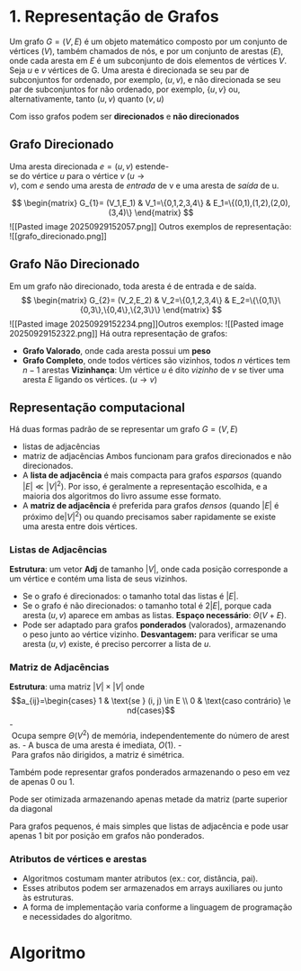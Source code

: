 # 1. Representação de Grafos

Um grafo $G=(V,E)$ é um objeto matemático composto por um conjunto de vértices ($V$), também chamados de nós, e por um conjunto de arestas ($E$), onde cada aresta em $E$ é um subconjunto de dois elementos de vértices $V$. 
Seja $u$ e $v$ vértices de G. Uma aresta é direcionada se seu par de subconjuntos for ordenado, por exemplo, $(u, v)$, e não direcionada se seu par de subconjuntos for não ordenado, por exemplo, $\{u, v\}$ ou, alternativamente, tanto $(u, v)$ quanto $(v, u)$

Com isso grafos podem ser **direcionados** e **não direcionados**
## Grafo Direcionado

Uma aresta direcionada $e=(u,v)$ estende-se do vértice $u$ para o vértice $v$ ($u \longrightarrow v$), com $e$ sendo uma aresta de *entrada* de v e uma aresta de *saída* de u.

$$
\begin{matrix}
G_{1}= (V_1,E_1) & V_1=\{0,1,2,3,4\} & E_1=\{(0,1),(1,2),(2,0),(3,4)\}
\end{matrix}
$$
![[Pasted image 20250929152057.png]]
Outros exemplos de representação:
![[grafo_direcionado.png]]
## Grafo Não Direcionado

Em um grafo não direcionado, toda aresta é de entrada e de saída.
$$
\begin{matrix}
G_{2}= (V_2,E_2) & V_2=\{0,1,2,3,4\} & E_2=\{\{0,1\}\{0,3\},\{0,4\},\{2,3\}\}
\end{matrix}
$$
![[Pasted image 20250929152234.png]]Outros exemplos:
![[Pasted image 20250929152322.png]]
Há outra representação de grafos:
- **Grafo Valorado**, onde cada aresta possui um **peso**
- **Grafo Completo**, onde todos vértices são vizinhos, todos $n$ vértices tem $n-1$ arestas
**Vizinhança**: Um vértice $u$ é dito *vizinho* de $v$ se tiver uma aresta $E$ ligando os vértices.
($u \longrightarrow v$)
## Representação computacional

Há duas formas padrão de se representar um grafo $G=(V,E)$
- listas de adjacências
- matriz de adjacências
Ambos funcionam para grafos direcionados e não direcionados.
- A **lista de adjacência** é mais compacta para grafos _esparsos_ (quando $|E| \ll |V|^2$). Por isso, é geralmente a representação escolhida, e a maioria dos algoritmos do livro assume esse formato.
- A **matriz de adjacência** é preferida para grafos _densos_ (quando $|E|$ é próximo de$|V|^2$) ou quando precisamos saber rapidamente se existe uma aresta entre dois vértices.
### Listas de Adjacências

**Estrutura**: um vetor **Adj** de tamanho $|V|$, onde cada posição corresponde a um vértice e contém uma lista de seus vizinhos.
- Se o grafo é direcionados: o tamanho total das listas é $|E|$.
- Se o grafo é não direcionados: o tamanho total é $2|E|$, porque cada aresta $(u, v)$ aparece em ambas as listas.
**Espaço necessário**: $\Theta(V + E)$.
- Pode ser adaptado para grafos **ponderados** (valorados), armazenando o peso junto ao vértice vizinho.
**Desvantagem:** para verificar se uma aresta $(u, v)$ existe, é preciso percorrer a lista de $u$.
### Matriz de Adjacências

**Estrutura**: uma matriz $|V| \times |V|$ onde $$a_{ij}=\begin{cases} 1 & \text{se } (i, j) \in E \\ 0 & \text{caso contrário} \end{cases}$$
- Ocupa sempre $\Theta(V^2)$ de memória, independentemente do número de arestas.
- A busca de uma aresta é imediata, $O(1)$.
- Para grafos não dirigidos, a matriz é simétrica.

Também pode representar grafos ponderados armazenando o peso em vez de apenas 0 ou 1.

Pode ser otimizada armazenando apenas metade da matriz (parte superior da diagonal

Para grafos pequenos, é mais simples que listas de adjacência e pode usar apenas 1 bit por posição em grafos não ponderados.
### Atributos de vértices e arestas

- Algoritmos costumam manter atributos (ex.: cor, distância, pai).
- Esses atributos podem ser armazenados em arrays auxiliares ou junto às estruturas.
- A forma de implementação varia conforme a linguagem de programação e necessidades do algoritmo.
# Algoritmo
